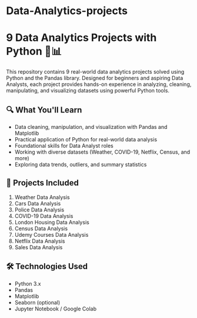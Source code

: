 # Data-Analytics-projects

# 9 Data Analytics Projects with Python 🐍📊

This repository contains 9 real-world data analytics projects solved using Python and the Pandas library. Designed for beginners and aspiring Data Analysts, each project provides hands-on experience in analyzing, cleaning, manipulating, and visualizing datasets using powerful Python tools.

## 🔍 What You'll Learn
- Data cleaning, manipulation, and visualization with Pandas and Matplotlib
- Practical application of Python for real-world data analysis
- Foundational skills for Data Analyst roles
- Working with diverse datasets (Weather, COVID-19, Netflix, Census, and more)
- Exploring data trends, outliers, and summary statistics

## 📁 Projects Included
1. Weather Data Analysis  
2. Cars Data Analysis  
3. Police Data Analysis  
4. COVID-19 Data Analysis  
5. London Housing Data Analysis  
6. Census Data Analysis  
7. Udemy Courses Data Analysis  
8. Netflix Data Analysis  
9. Sales Data Analysis

## 🛠 Technologies Used
- Python 3.x
- Pandas
- Matplotlib
- Seaborn (optional)
- Jupyter Notebook / Google Colab
